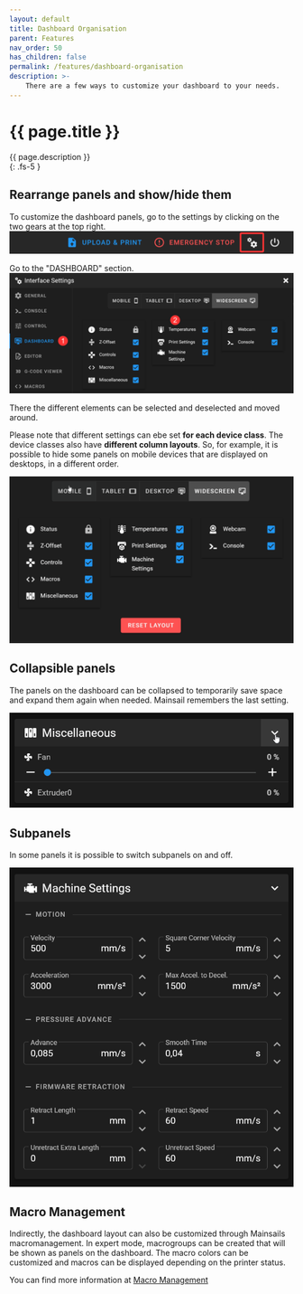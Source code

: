 ```yaml
---
layout: default
title: Dashboard Organisation
parent: Features
nav_order: 50
has_children: false
permalink: /features/dashboard-organisation
description: >-
    There are a few ways to customize your dashboard to your needs.
---
```


# {{ page.title }}
{{ page.description }}  
{: .fs-5 }

## Rearrange panels and show/hide them
To customize the dashboard panels, go to the settings by clicking on the two gears at the top right.
![](img/header-settings.png)

Go to the "DASHBOARD" section.
![](img/settings-dashboard.png)

There the different elements can be selected and deselected and moved around.

Please note that different settings can ebe set **for each device class**. The device classes also have **different column layouts**. So, for example, it is possible to hide some panels on mobile devices that are displayed on desktops, in a different order.

![](img/settings-rearrange-dashboard.gif)

## Collapsible panels

The panels on the dashboard can be collapsed to temporarily save space and expand them again when needed. Mainsail remembers the last setting.

![](img/dashboard-panel-collapse.gif)

## Subpanels

In some panels it is possible to switch subpanels on and off.

![](img/dashboard-subpanel-collapse.gif)

## Macro Management

Indirectly, the dashboard layout can also be customized through Mainsails macromanagement. In expert mode, macrogroups can be created that will be shown as panels on the dashboard. The macro colors can be customized and macros can be displayed depending on the printer status.

You can find more information at [Macro Management](/features/macro-management)